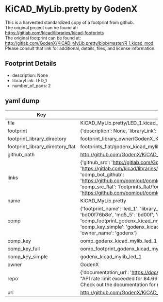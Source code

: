 # KiCAD_MyLib.pretty by GodenX  
This is a harvested standardized copy of a footprint from github.  
The original project can be found at:  
https://gitlab.com/kicad/libraries/kicad-footprints  
The original footprint can be found at:
http://gitlab.com/GodenX/KiCAD_MyLib.pretty/blob/master/R_1.kicad_mod
Please consult that link for additional, details, files, and license information.  
## Footprint Details
* description: None  
* libraryLink: LED_1  
* number_of_pads: 2  
## yaml dump  
| Key | Value |  
| --- | --- |  
| file | KiCAD_MyLib.pretty/LED_1.kicad_mod |  
| footprint | {'description': None, 'libraryLink': 'LED_1', 'number_of_pads': 2} |  
| footprint_library_directory | footprint_library_owner/GodenX_KiCAD_MyLib.pretty |  
| footprint_library_directory_flat | footprints_flat/godenx_kicad_mylib_led_1/working |  
| github_path | http://github.com/GodenX/KiCAD_MyLib.pretty/blob/master/LED_1.kicad_mod |  
| links | {'github_src': 'http://gitlab.com/GodenX/KiCAD_MyLib.pretty/blob/master/R_1.kicad_mod', 'github_src_repo': 'https://gitlab.com/kicad/libraries/kicad-footprints', 'oomp_bot': 'footprints/godenx_kicad_mylib_led_1/working', 'oomp_bot_github': 'https://github.com/oomlout/oomlout_oomp_footprint_bot/tree/main/footprints/godenx_kicad_mylib_led_1/working', 'oomp_src_flat': 'footprints_flat/footprints_flat/godenx_kicad_mylib_led_1/working', 'oomp_src_flat_github': 'https://github.com/oomlout/oomlout_oomp_footprint_src/tree/main/footprints_flat/godenx_kicad_mylib_led_1/working'} |  
| name | KiCAD_MyLib.pretty |  
| oomp | {'footprint_name': 'led_1', 'library_name': 'kicad_mylib', 'md5': 'bd00f76b8e8012bd31f1dad2e8590598', 'md5_10': 'bd00f76b8e', 'md5_5': 'bd00f', 'md5_6': 'bd00f7', 'oomp_key': 'oomp_godenx_kicad_mylib_led_1', 'oomp_key_extra': 'oomp_footprint_godenx_kicad_mylib_led_1', 'oomp_key_full': 'oomp_footprint_godenx_kicad_mylib_led_1_bd00f7', 'oomp_key_simple': 'godenx_kicad_mylib_led_1', 'original_filename': 'KiCAD_MyLib.pretty/LED_1.kicad_mod', 'owner_name': 'godenx'} |  
| oomp_key | oomp_godenx_kicad_mylib_led_1 |  
| oomp_key_full | oomp_footprint_godenx_kicad_mylib_led_1 |  
| oomp_key_simple | godenx_kicad_mylib_led_1 |  
| owner | GodenX |  
| repo | {'documentation_url': 'https://docs.github.com/rest/overview/resources-in-the-rest-api#rate-limiting', 'message': "API rate limit exceeded for 84.66.173.59. (But here's the good news: Authenticated requests get a higher rate limit. Check out the documentation for more details.)"} |  
| url | http://github.com/GodenX/KiCAD_MyLib.pretty |  


